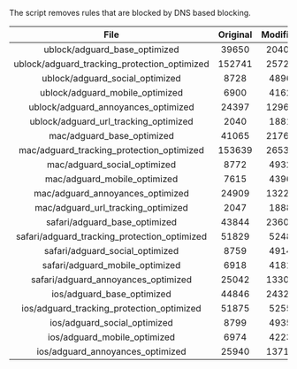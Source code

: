 The script removes rules that are blocked by DNS based blocking.


| File | Original | Modified |
|:----:|:-----:|:-----:|
| ublock/adguard_base_optimized | 39650 | 20406 |
| ublock/adguard_tracking_protection_optimized | 152741 | 25724 |
| ublock/adguard_social_optimized | 8728 | 4896 |
| ublock/adguard_mobile_optimized | 6900 | 4162 |
| ublock/adguard_annoyances_optimized | 24397 | 12964 |
| ublock/adguard_url_tracking_optimized | 2040 | 1881 |
| mac/adguard_base_optimized | 41065 | 21769 |
| mac/adguard_tracking_protection_optimized | 153639 | 26532 |
| mac/adguard_social_optimized | 8772 | 4932 |
| mac/adguard_mobile_optimized | 7615 | 4396 |
| mac/adguard_annoyances_optimized | 24909 | 13228 |
| mac/adguard_url_tracking_optimized | 2047 | 1888 |
| safari/adguard_base_optimized | 43844 | 23604 |
| safari/adguard_tracking_protection_optimized | 51829 | 5248 |
| safari/adguard_social_optimized | 8759 | 4914 |
| safari/adguard_mobile_optimized | 6918 | 4181 |
| safari/adguard_annoyances_optimized | 25042 | 13305 |
| ios/adguard_base_optimized | 44846 | 24329 |
| ios/adguard_tracking_protection_optimized | 51875 | 5255 |
| ios/adguard_social_optimized | 8799 | 4935 |
| ios/adguard_mobile_optimized | 6974 | 4223 |
| ios/adguard_annoyances_optimized | 25940 | 13717 |